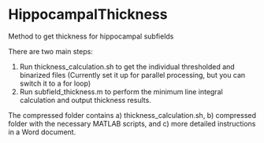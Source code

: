 # HippocampalThickness
Method to get thickness for hippocampal subfields

There are two main steps:
1) Run thickness_calculation.sh to get the individual thresholded and binarized files (Currently set it up for parallel processing, but you can switch it to a for loop)
2) Run subfield_thickness.m to perform the minimum line integral calculation and output thickness results. 

The compressed folder contains a) thickness_calculation.sh, b) compressed folder with the necessary MATLAB scripts, and c) more detailed instructions in a Word document.
